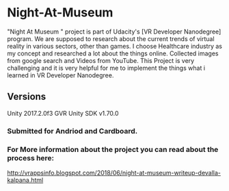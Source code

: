 # Night-At-Museum

 "Night At Museum " project is part of Udacity's [VR Developer Nanodegree] program. We are supposed to research about the current trends of virtual reality in various sectors, other than games. I choose Healthcare industry as my concept and researched a lot about the things online. Collected images from google search and Videos from YouTube. This Project is very challenging and it is very helpful for me to implement the things what i learned in VR Developer Nanodegree. 

## Versions 
Unity 2017.2.0f3
GVR Unity SDK v1.70.0

### Submitted for Andriod and Cardboard.

### For More information about the project you can read about the process here:

  http://vrappsinfo.blogspot.com/2018/06/night-at-museum-writeup-devalla-kalpana.html
